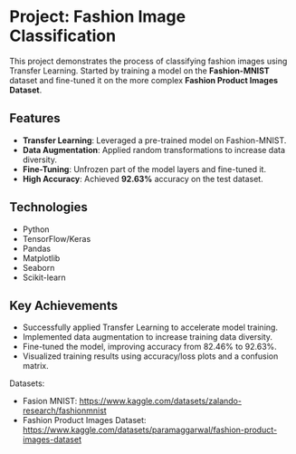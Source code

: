 # Project: Fashion Image Classification

This project demonstrates the process of classifying fashion images using Transfer Learning. Started by training a model on the **Fashion-MNIST** dataset and fine-tuned it on the more complex **Fashion Product Images Dataset**.

## Features
- **Transfer Learning**: Leveraged a pre-trained model on Fashion-MNIST.
- **Data Augmentation**: Applied random transformations to increase data diversity.
- **Fine-Tuning**: Unfrozen part of the model layers and fine-tuned it.
- **High Accuracy**: Achieved **92.63%** accuracy on the test dataset.

## Technologies
- Python
- TensorFlow/Keras
- Pandas
- Matplotlib
- Seaborn
- Scikit-learn

## Key Achievements
- Successfully applied Transfer Learning to accelerate model training.
- Implemented data augmentation to increase training data diversity.
- Fine-tuned the model, improving accuracy from 82.46% to 92.63%.
- Visualized training results using accuracy/loss plots and a confusion matrix.


Datasets:
- Fasion MNIST: https://www.kaggle.com/datasets/zalando-research/fashionmnist
- Fashion Product Images Dataset: https://www.kaggle.com/datasets/paramaggarwal/fashion-product-images-dataset
